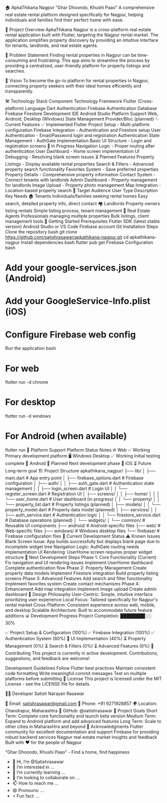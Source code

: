 🏠 ApkaThikana Nagpur
"Ghar Dhoondo, Khushi Paao"
A comprehensive real estate rental platform designed specifically for Nagpur, helping individuals and families find their perfect home with ease.

📌 Project Overview
ApkaThikana Nagpur is a cross-platform real estate rental application built with Flutter, targeting the Nagpur rental market. The application simplifies property discovery by providing an intuitive interface for tenants, landlords, and real estate agents.

🎯 Problem Statement
Finding rental properties in Nagpur can be time-consuming and frustrating. This app aims to streamline the process by providing a centralized, user-friendly platform for property listings and searches.

🌟 Vision
To become the go-to platform for rental properties in Nagpur, connecting property seekers with their ideal homes efficiently and transparently.

🛠️ Technology Stack
Component	Technology
Framework	Flutter (Cross-platform)
Language	Dart
Authentication	Firebase Authentication
Database	Firebase Firestore
Development IDE	Android Studio
Platform Support	Web, Android, Desktop (Windows)
State Management	Provider/Bloc (planned)
✨ Current Features
✅ Implemented
 Flutter Project Setup - Multi-platform configuration
 Firebase Integration - Authentication and Firestore setup
 User Authentication - Email/Password login and registration
 Authentication State Management - AuthGate implementation
 Basic UI Structure - Login and registration screens
🔄 In Progress
 Navigation Logic - Proper routing after authentication
 User Dashboard - Home screen implementation
 UI Debugging - Resolving blank screen issues
⏳ Planned Features
 Property Listings - Display available rental properties
 Search & Filters - Advanced property search functionality
 Favorites System - Save preferred properties
 Property Details - Comprehensive property information
 Contact System - Connect tenants with landlords
 Admin Dashboard - Property management for landlords
 Image Upload - Property photo management
 Map Integration - Location-based property search
🎯 Target Audience
User Type	Description	Key Needs
🏠 Tenants	Individuals/families seeking rental homes	Easy search, detailed property info, direct contact
🏘️ Landlords	Property owners listing rentals	Simple listing process, tenant management
🏢 Real Estate Agents	Professionals managing multiple properties	Bulk listings, client management tools
🚀 Getting Started
Prerequisites
Flutter SDK (latest stable version)
Android Studio or VS Code
Firebase account
Git
Installation Steps
Clone the repository
bash
git clone https://github.com/satishrasawar/apkathikana-nagpur.git
cd apkathikana-nagpur
Install dependencies
bash
flutter pub get
Firebase Configuration
bash
# Add your google-services.json (Android)
# Add your GoogleService-Info.plist (iOS)
# Configure Firebase web config
Run the application
bash
# For web
flutter run -d chrome

# For desktop
flutter run -d windows

# For Android (when available)
flutter run
📱 Platform Support
Platform	Status	Notes
🌐 Web	✅ Working	Primary development platform
🖥️ Windows Desktop	✅ Working	Initial testing complete
📱 Android	🔄 Planned	Next development phase
🍎 iOS	⏳ Future	Long-term goal
🏗️ Project Structure
apkathikana_nagpur/
├── lib/
│   ├── main.dart              # App entry point
│   ├── firebase_options.dart  # Firebase configuration
│   ├── auth/
│   │   ├── auth_gate.dart     # Authentication state management
│   │   ├── login_screen.dart  # Login UI
│   │   └── register_screen.dart # Registration UI
│   ├── screens/
│   │   ├── home/
│   │   │   └── user_home.dart # User dashboard (in progress)
│   │   └── property/
│   │       └── property_list.dart # Property listings (planned)
│   ├── models/
│   │   └── property_model.dart # Property data model (planned)
│   ├── services/
│   │   ├── auth_service.dart  # Authentication logic
│   │   └── firestore_service.dart # Database operations (planned)
│   └── widgets/
│       └── common/            # Reusable UI components
├── android/                   # Android-specific files
├── web/                      # Web-specific files
├── windows/                  # Windows desktop files
└── firebase/                 # Firebase configuration files
🔧 Current Development Status
⚠️ Known Issues
Blank Screen Issue: App builds successfully but displays blank page due to incomplete widget tree
Navigation Logic: AuthGate routing needs implementation
UI Rendering: UserHome screen requires proper widget structure
🔨 Next Development Steps
Phase 1: Core Functionality (Current)
Fix navigation and UI rendering issues
Implement UserHome dashboard
Complete authentication flow
Phase 2: Property Management
Create property data models
Implement Firestore integration
Build property listing screens
Phase 3: Advanced Features
Add search and filter functionality
Implement favorites system
Create contact mechanisms
Phase 4: Enhancement
Add map integration
Implement image upload
Create admin dashboard
🎨 Design Philosophy
User-Centric: Simple, intuitive interface prioritizing user experience
Local Focus: Tailored specifically for Nagpur's rental market
Cross-Platform: Consistent experience across web, mobile, and desktop
Scalable Architecture: Built to accommodate future feature additions
📊 Development Progress
Project Completion: ████████░░ 30%

✅ Project Setup & Configuration  (100%)
✅ Firebase Integration          (100%) 
✅ Authentication System         (80%)
🔄 UI Implementation            (40%)
⏳ Property Management          (0%)
⏳ Search & Filters            (0%)
⏳ Advanced Features           (0%)
🤝 Contributing
This project is currently in active development. Contributions, suggestions, and feedback are welcome!

Development Guidelines
Follow Flutter best practices
Maintain consistent code formatting
Write meaningful commit messages
Test on multiple platforms before submitting
📄 License
This project is licensed under the MIT License - see the LICENSE file for details.

👨‍💻 Developer
Satish Narayan Rasawar

📧 Email: satishrasawar@gmail.com
📱 Phone: +91 9271928857
🌍 Location: Chandrapur, Maharashtra
💼 GitHub: @satishrasawar
🎯 Project Goals
Short Term: Complete core functionality and launch beta version
Medium Term: Expand to Android platform and add advanced features
Long Term: Scale to other cities in Maharashtra and beyond
🙏 Acknowledgments
Flutter community for excellent documentation and support
Firebase for providing robust backend services
Nagpur real estate market insights and feedback
Built with ❤️ for the people of Nagpur

"Ghar Dhoondo, Khushi Paao" - Find a home, find happiness

- 👋 Hi, I’m @Satishrasawar
- 👀 I’m interested in ...
- 🌱 I’m currently learning ...
- 💞️ I’m looking to collaborate on ...
- 📫 How to reach me ...
- 😄 Pronouns: ...
- ⚡ Fun fact: ...

<!---
Satishrasawar/Satishrasawar is a ✨ special ✨ repository because its `README.md` (this file) appears on your GitHub profile.
You can click the Preview link to take a look at your changes.
--->
